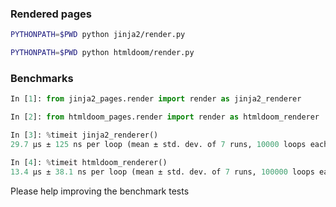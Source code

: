 ### Rendered pages

```bash
PYTHONPATH=$PWD python jinja2/render.py

PYTHONPATH=$PWD python htmldoom/render.py
```

### Benchmarks

```python
In [1]: from jinja2_pages.render import render as jinja2_renderer

In [2]: from htmldoom_pages.render import render as htmldoom_renderer

In [3]: %timeit jinja2_renderer()
29.7 µs ± 125 ns per loop (mean ± std. dev. of 7 runs, 10000 loops each)

In [4]: %timeit htmldoom_renderer()
13.4 µs ± 38.1 ns per loop (mean ± std. dev. of 7 runs, 100000 loops each)
```

Please help improving the benchmark tests
